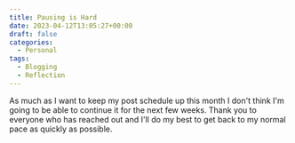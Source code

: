 ```yaml
---
title: Pausing is Hard
date: 2023-04-12T13:05:27+00:00
draft: false
categories:
  - Personal
tags:
  - Blogging
  - Reflection
---
```


As much as I want to keep my post schedule up this month I don't think I'm going to be able to continue it for the next few weeks. Thank you to everyone who has reached out and I'll do my best to get back to my normal pace as quickly as possible.